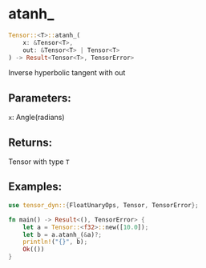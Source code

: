 # atanh_
```rust
Tensor::<T>::atanh_(
    x: &Tensor<T>, 
    out: &Tensor<T> | Tensor<T>
) -> Result<Tensor<T>, TensorError>
```
Inverse hyperbolic tangent with out
## Parameters:
`x`: Angle(radians)
## Returns:
Tensor with type `T`
## Examples:
```rust
use tensor_dyn::{FloatUnaryOps, Tensor, TensorError};

fn main() -> Result<(), TensorError> {
    let a = Tensor::<f32>::new([10.0]);
    let b = a.atanh_(&a)?;
    println!("{}", b);
    Ok(())
}
```
